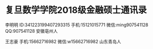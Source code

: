 # 复旦数学学院2018级金融硕士通讯录


李明明
ID:341223199407293315
手机:15121015771
微信:ming907541128
QQ:907541128
安徽亳州人


王志豪
手机:15662716982
微信:w15662716982
山东青岛人
